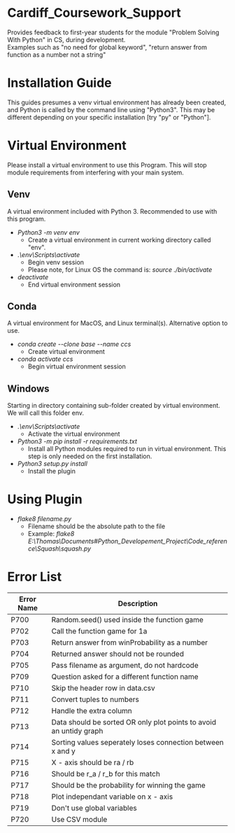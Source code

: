 # Cardiff_Coursework_Support

Provides feedback to first-year students for the module "Problem Solving With Python" in CS, during development.  
Examples such as "no need for global keyword", "return answer from function as a number not a string"

# Installation Guide
This guides presumes a venv virtual environment has already been created, and Python is called by the command line using "Python3". This may be different depending on your specific installation [try "py" or "Python"].

# Virtual Environment
Please install a virtual environment to use this Program. This will stop module requirements from interfering with your main system.

## Venv
A virtual environment included with Python 3. Recommended to use with this program.

* *Python3 -m venv env*
  * Create a virtual environment in current working directory called "env".
* *.\env\Scripts\activate*
  * Begin venv session
  * Please note, for Linux OS the command is: *source ./bin/activate*
* *deactivate*
  * End virtual environment session

## Conda
A virtual environment for MacOS, and Linux terminal(s). Alternative option to use.
* *conda create --clone base --name ccs*
  * Create virtual environment
* *conda activate ccs*
  * Begin virtual environment session

## Windows
Starting in directory containing sub-folder created by virtual environment. We will call this folder env.  

* *.\env\Scripts\activate*
  * Activate the virtual environment
* *Python3 -m pip install -r requirements.txt*
  * Install all Python modules required to run in virtual environment. This step is only needed on the first installation.
* *Python3 setup.py install*
  * Install the plugin

# Using Plugin

* *flake8 filename.py*
  * Filename should be the absolute path to the file
  * Example: *flake8 E:\Thomas\Documents\#Python_Developement_Project\Code_reference\Squash\squash.py*

# Error List
Error Name | Description
--------------|----------------
P700 | Random.seed() used inside the function game
P702 | Call the function game for 1a
P703 | Return answer from winProbability as a number
P704 | Returned answer should not be rounded
P705 | Pass filename as argument, do not hardcode
P709 | Question asked for a different function name
P710 | Skip the header row in data.csv
P711 | Convert tuples to numbers
P712 | Handle the extra column
P713 | Data should be sorted OR only plot points to avoid an untidy graph
P714 | Sorting values seperately loses connection between x and y
P715 | X - axis should be ra / rb
P716 | Should be r_a / r_b for this match
P717 | Should be the probability for winning the game
P718 | Plot independant variable on x - axis
P719 | Don't use global variables
P720 | Use CSV module
